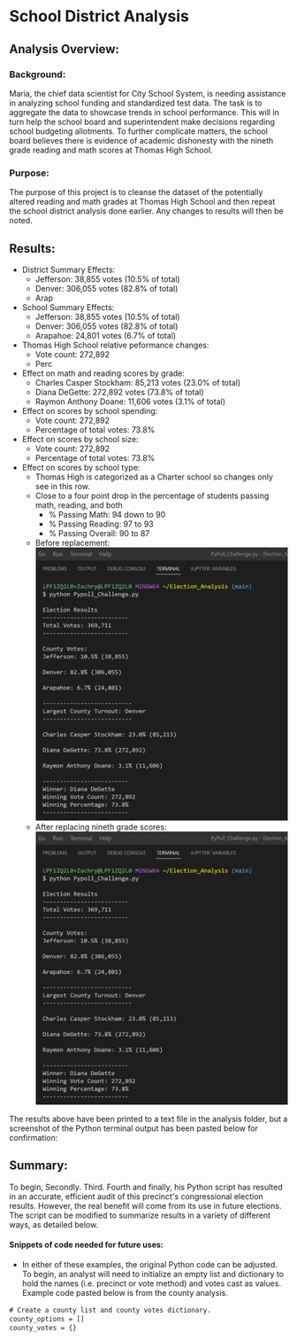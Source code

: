 # School District Analysis

## Analysis Overview:
### Background:
Maria, the chief data scientist for City School System, is needing assistance in analyzing school funding and standardized test data. The task is to aggregate the data to showcase trends in school performance. This will in turn help the school board and superintendent make decisions regarding school budgeting allotments. To further complicate matters, the school board believes there is evidence of academic dishonesty with the nineth grade reading and math scores at Thomas High School.

### Purpose:
The purpose of this project is to cleanse the dataset of the potentially altered reading and math grades at Thomas High School and then repeat the school district analysis done earlier. Any changes to results will then be noted.

## Results:
- District Summary Effects:
    - Jefferson: 38,855 votes (10.5% of total)
    - Denver: 306,055 votes (82.8% of total)
    - Arap
- School Summary Effects:
    - Jefferson: 38,855 votes (10.5% of total)
    - Denver: 306,055 votes (82.8% of total)
    - Arapahoe: 24,801 votes (6.7% of total)
- Thomas High School relative peformance changes:
    - Vote count: 272,892
    - Perc
- Effect on math and reading scores by grade:
    - Charles Casper Stockham: 85,213 votes (23.0% of total)
    - Diana DeGette: 272,892 votes (73.8% of total)
    - Raymon Anthony Doane: 11,606 votes (3.1% of total)
- Effect on scores by school spending:
    - Vote count: 272,892
    - Percentage of total votes: 73.8%
- Effect on scores by school size:
    - Vote count: 272,892
    - Percentage of total votes: 73.8%
- Effect on scores by school type:
    - Thomas High is categorized as a Charter school so changes only see in this row.
    - Close to a four point drop in the percentage of students passing math, reading, and both
        - % Passing Math: 94 down to 90
        - % Passing Reading: 97 to 93
        - % Passing Overall: 90 to 87
     - Before replacement:
    ![Terminal_Output](https://github.com/bfox87/Election_Analysis/blob/main/analysis/Terminal_Output.PNG)
    - After replacing nineth grade scores:
    ![Terminal_Output](https://github.com/bfox87/Election_Analysis/blob/main/analysis/Terminal_Output.PNG)


The results above have been printed to a text file in the analysis folder, but a screenshot of the Python terminal output has been pasted below for confirmation:



## Summary:

To begin, Secondly. Third. Fourth and finally, his Python script has resulted in an accurate, efficient audit of this precinct's congressional election results. However, the real benefit will come from its use in future elections. The script can be modified to summarize results in a variety of different ways, as detailed below.

#### Snippets of code needed for future uses:
- In either of these examples, the original Python code can be adjusted. To begin, an analyst will need to initialize an empty list and dictionary to hold the names (i.e. precinct or vote method) and votes cast as values. Example code pasted below is from the county analysis. 
```
# Create a county list and county votes dictionary.
county_options = []
county_votes = {}
```

